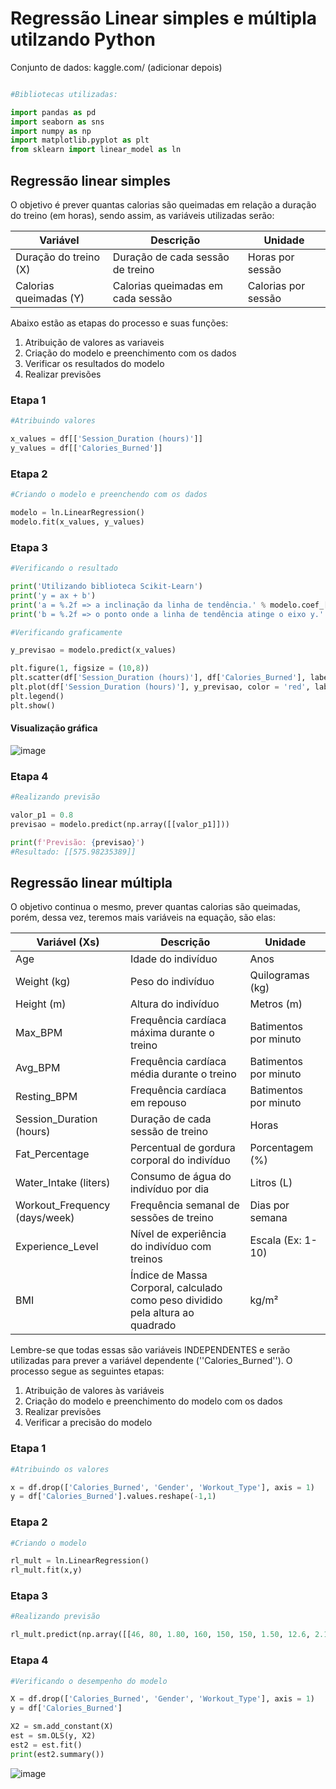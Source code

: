 # Regressão Linear simples e múltipla utilzando Python


Conjunto de dados: kaggle.com/ (adicionar depois)

```python

#Bibliotecas utilizadas:

import pandas as pd 
import seaborn as sns 
import numpy as np
import matplotlib.pyplot as plt
from sklearn import linear_model as ln

```

## Regressão linear simples 

O objetivo é prever quantas calorias são queimadas em relação a duração do treino (em horas), sendo assim, as variáveis utilizadas serão:

| Variável                      | Descrição                                 | Unidade                   |
|-------------------------------|-------------------------------------------|---------------------------|
| Duração do treino  (X)           | Duração de cada sessão de treino          | Horas por sessão          |
| Calorias queimadas (Y)            | Calorias queimadas em cada sessão         | Calorias por sessão       |

Abaixo estão as etapas do processo e suas funções: 

1. Atribuição de valores as variaveis
2. Criação do modelo e preenchimento com os dados
3. Verificar os resultados do modelo
4. Realizar previsões

### Etapa 1

```python
#Atribuindo valores

x_values = df[['Session_Duration (hours)']]
y_values = df[['Calories_Burned']]
```

### Etapa 2

```python
#Criando o modelo e preenchendo com os dados

modelo = ln.LinearRegression()
modelo.fit(x_values, y_values)
```

### Etapa 3

```python
#Verificando o resultado

print('Utilizando biblioteca Scikit-Learn')
print('y = ax + b')
print('a = %.2f => a inclinação da linha de tendência.' % modelo.coef_[0][0])
print('b = %.2f => o ponto onde a linha de tendência atinge o eixo y.' % modelo.intercept_[0])

```

```python
#Verificando graficamente

y_previsao = modelo.predict(x_values)

plt.figure(1, figsize = (10,8))
plt.scatter(df['Session_Duration (hours)'], df['Calories_Burned'], label = 'Dados reais')
plt.plot(df['Session_Duration (hours)'], y_previsao, color = 'red', label = 'linha de tendencia')
plt.legend()
plt.show()
```
#### Visualização gráfica
![image](https://github.com/user-attachments/assets/745cfb7b-5ff6-4103-8a42-018d1b8c374a)

### Etapa 4

```python
#Realizando previsão

valor_p1 = 0.8
previsao = modelo.predict(np.array([[valor_p1]]))

print(f'Previsão: {previsao}')
#Resultado: [[575.98235389]]
```

## Regressão linear múltipla

O objetivo continua o mesmo, prever quantas calorias são queimadas, porém, dessa vez, teremos mais variáveis na equação, são elas:

| Variável (Xs)                 | Descrição                                                                                     | Unidade                |
|---------------------------|-----------------------------------------------------------------------------------------------|------------------------|
| Age                       | Idade do indivíduo                                                                            | Anos                   |
| Weight (kg)               | Peso do indivíduo                                                                             | Quilogramas (kg)       |
| Height (m)                | Altura do indivíduo                                                                           | Metros (m)             |
| Max_BPM                   | Frequência cardíaca máxima durante o treino                                                   | Batimentos por minuto  |
| Avg_BPM                   | Frequência cardíaca média durante o treino                                                    | Batimentos por minuto  |
| Resting_BPM               | Frequência cardíaca em repouso                                                                | Batimentos por minuto  |
| Session_Duration (hours)  | Duração de cada sessão de treino                                                              | Horas                  |
| Fat_Percentage            | Percentual de gordura corporal do indivíduo                                                   | Porcentagem (%)        |
| Water_Intake (liters)     | Consumo de água do indivíduo por dia                                                          | Litros (L)             |
| Workout_Frequency (days/week) | Frequência semanal de sessões de treino                                                   | Dias por semana        |
| Experience_Level          | Nível de experiência do indivíduo com treinos                                                | Escala (Ex: 1-10)      |
| BMI                       | Índice de Massa Corporal, calculado como peso dividido pela altura ao quadrado                | kg/m²                  |

Lembre-se que todas essas são variáveis INDEPENDENTES e serão utilizadas para prever a variável dependente (''Calories_Burned''). O processo segue as seguintes etapas:

1. Atribuição de valores às variáveis
2. Criação do modelo e preenchimento do modelo com os dados
3. Realizar previsões
4. Verificar a precisão do modelo

### Etapa 1

```python
#Atribuindo os valores

x = df.drop(['Calories_Burned', 'Gender', 'Workout_Type'], axis = 1)
y = df['Calories_Burned'].values.reshape(-1,1)
```

### Etapa 2

```python
#Criando o modelo

rl_mult = ln.LinearRegression()
rl_mult.fit(x,y)
```

### Etapa 3

```python
#Realizando previsão

rl_mult.predict(np.array([[46, 80, 1.80, 160, 150, 150, 1.50, 12.6, 2.1, 4, 3, 3]]))
```

### Etapa 4


```python
#Verificando o desempenho do modelo

X = df.drop(['Calories_Burned', 'Gender', 'Workout_Type'], axis = 1)
y = df['Calories_Burned']

X2 = sm.add_constant(X)
est = sm.OLS(y, X2)
est2 = est.fit()
print(est2.summary())
```

![image](https://github.com/user-attachments/assets/6283e0a8-8e36-4352-b706-915b4b14c844)



